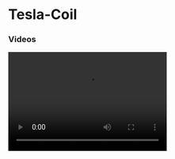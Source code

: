 # Tesla-Coil

### Videos
<video width="320" height="200" controls preload> 
    <source src="Tesla-Coil/Videos/video.webm"></source> 
</video>
